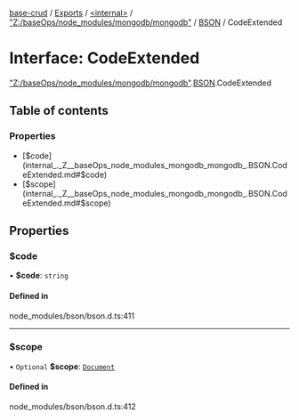 [base-crud](../README.md) / [Exports](../modules.md) / [\<internal\>](../modules/internal_.md) / ["Z:/baseOps/node\_modules/mongodb/mongodb"](../modules/internal_._Z__baseOps_node_modules_mongodb_mongodb_.md) / [BSON](../modules/internal_._Z__baseOps_node_modules_mongodb_mongodb_.BSON.md) / CodeExtended

# Interface: CodeExtended

["Z:/baseOps/node\_modules/mongodb/mongodb"](../modules/internal_._Z__baseOps_node_modules_mongodb_mongodb_.md).[BSON](../modules/internal_._Z__baseOps_node_modules_mongodb_mongodb_.BSON.md).CodeExtended

## Table of contents

### Properties

- [$code](internal_._Z__baseOps_node_modules_mongodb_mongodb_.BSON.CodeExtended.md#$code)
- [$scope](internal_._Z__baseOps_node_modules_mongodb_mongodb_.BSON.CodeExtended.md#$scope)

## Properties

### $code

• **$code**: `string`

#### Defined in

node_modules/bson/bson.d.ts:411

___

### $scope

• `Optional` **$scope**: [`Document`](internal_.Document-1.md)

#### Defined in

node_modules/bson/bson.d.ts:412
